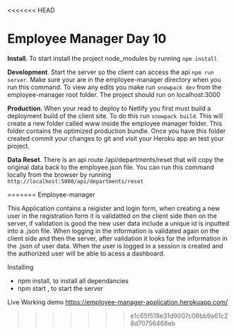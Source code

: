 <<<<<<< HEAD
# Employee Manager Day 10

__Install__. 
To start install the project node_modules by running ```npm install```

__Development__. 
Start the server so the client can access the api ```npm run server```.  Make sure your are in the employee-manager directory when you run this command. To view any edits you make run ```snowpack dev``` from the employee-manager root folder. The project should run on localhost:3000

__Production__. 
When your read to deploy to Netlify you first must build a deployment build of the client site. To do this run ```snowpack build```. This will create a new folder called www inside the employee manager folder. This folder contains the optimized production bundle. Once you have this folder created commit your changes to git and visit your Heroku app an test your project. 

__Data Reset__. 
There is an api route /api/departments/reset that will copy the original data back to the employee.json file. You can run this command locally from the browser by running ```http://localhost:5000/api/departments/reset```

=======
Employee-manager

This Application contains a reigister and login form, when creating a new user in the registration form it is validatted on the client side then on the server, if validation is good the new user data include a unique id is inputted into a .json file. When logging in the information is validated again on the client side and then the server, after validation it looks for the information in the .json of user data. When the user is logged in a session is created and the authorized user will be able to acess a dashboard.


Installing
- npm install, to install all dependancies
- npm start , to start the server

Live Working demo
https://employee-manager-application.herokuapp.com/

 


 
  
>>>>>>> e1c65f518e31d9007c06bb9a61c28d70756468eb
